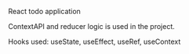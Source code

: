 React todo application

ContextAPI and reducer logic is used in the project.

Hooks used: useState, useEffect, useRef, useContext